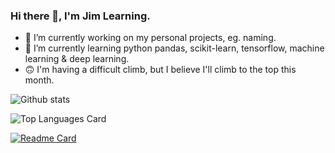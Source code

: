 ### Hi there 👋, I'm Jim Learning.

- 🔭 I’m currently working on my personal projects, eg. naming.
- 🌱 I’m currently learning python pandas, scikit-learn, tensorflow, machine learning & deep learning.
- 🙃 I'm having a difficult climb, but I believe I'll climb to the top this month.

![Github stats](https://github-readme-stats.vercel.app/api?username=jimlearning&theme=highcontrast&show_icons=true&count_private=true)

![Top Languages Card](https://github-readme-stats.vercel.app/api/top-langs/?username=jimlearning&count_private=true&hide=html,css)

[![Readme Card](https://github-readme-stats.vercel.app/api/pin/?username=anuraghazra&repo=github-readme-stats)](https://github.com/anuraghazra/github-readme-stats)

<!--
**jimlearning/jimlearning** is a ✨ _special_ ✨ repository because its `README.md` (this file) appears on your GitHub profile.

Here are some ideas to get you started:

- 🔭 I’m currently working on ...
- 🌱 I’m currently learning ...
- 👯 I’m looking to collaborate on ...
- 🤔 I’m looking for help with ...
- 💬 Ask me about ...
- 📫 How to reach me: ...
- 😄 Pronouns: ...
- ⚡ Fun fact: ...
-->
